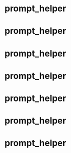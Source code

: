 # prompt_helper
# prompt_helper
# prompt_helper
# prompt_helper
# prompt_helper
# prompt_helper
# prompt_helper
